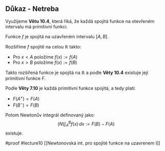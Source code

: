 ## Důkaz - Netreba

Využijeme **Větu 10.4**, která říká, že každá spojitá funkce na otevřeném intervalu má primitivní funkci.

Funkce $f$ je spojitá na uzavřeném intervalu $[A, B]$.

Rozšíříme $f$ spojitě na celou $\mathbb{R}$ takto:
- Pro $x < A$ položíme $f(x) := f(A)$
- Pro $x > B$ položíme $f(x) := f(B)$

Takto rozšířená funkce je spojitá na $\mathbb{R}$ a podle **Věty 10.4** existuje její primitivní funkce $F$.

Podle **Věty 7.10** je každá primitivní funkce spojitá, a tedy platí:
- $F(A^+) = F(A)$
- $F(B^-) = F(B)$

Potom Newtonův integrál definovaný jako:
$$
(N) \int_A^B f(x)\, dx := F(B) - F(A)
$$
existuje.



#proof #lecture10 
[[Newtonovská int. pro spojité funkce na uzavrenem I]]